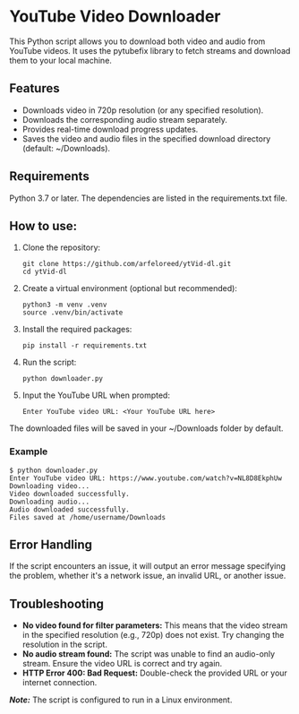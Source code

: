 # YouTube Video Downloader

This Python script allows you to download both video and audio from YouTube
videos. It uses the pytubefix library to fetch streams and download them
to your local machine.

## Features

- Downloads video in 720p resolution (or any specified resolution).
- Downloads the corresponding audio stream separately.
- Provides real-time download progress updates.
- Saves the video and audio files in the specified download directory (default: ~/Downloads).

## Requirements

Python 3.7 or later. The dependencies are listed in the requirements.txt file.

## How to use:
1. Clone the repository:

    ```
    git clone https://github.com/arfeloreed/ytVid-dl.git
    cd ytVid-dl
    ```

2. Create a virtual environment (optional but recommended):

    ```
    python3 -m venv .venv
    source .venv/bin/activate
    ```

3. Install the required packages:

    ```
   pip install -r requirements.txt
    ```

5. Run the script:

    ```
   python downloader.py
    ```

7. Input the YouTube URL when prompted:

    ```
   Enter YouTube video URL: <Your YouTube URL here>
    ```

The downloaded files will be saved in your ~/Downloads folder by default.

### Example

```
$ python downloader.py
Enter YouTube video URL: https://www.youtube.com/watch?v=NL8D8EkphUw
Downloading video...
Video downloaded successfully.
Downloading audio...
Audio downloaded successfully.
Files saved at /home/username/Downloads
```

## Error Handling

If the script encounters an issue, it will output an error message specifying
the problem, whether it's a network issue, an invalid URL, or another issue.

## Troubleshooting

- **No video found for filter parameters:** This means that the video stream
        in the specified resolution (e.g., 720p) does not exist. Try changing the
        resolution in the script.
- **No audio stream found:** The script was unable to find an audio-only
        stream. Ensure the video URL is correct and try again.
- **HTTP Error 400: Bad Request:** Double-check the provided URL or your internet connection.

**_Note:_** The script is configured to run in a Linux environment.
